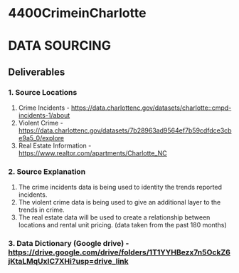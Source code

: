 # 4400CrimeinCharlotte
# DATA SOURCING

## Deliverables


### 1. Source Locations

1.   Crime Incidents - https://data.charlottenc.gov/datasets/charlotte::cmpd-incidents-1/about
2.   Violent Crime - https://data.charlottenc.gov/datasets/7b28963ad9564ef7b59cdfdce3cbe9a5_0/explore
3.   Real Estate Information - https://www.realtor.com/apartments/Charlotte_NC





### 2.   Source Explanation


1.   The crime incidents data is being used to identity the trends reported incidents.
2.   The violent crime data is being used to give an additional layer to the trends in crime.
3.   The real estate data will be used to create a relationship between locations and rental unit pricing. (data taken from the past 180 months)




### 3.   Data Dictionary (Google drive) - https://drive.google.com/drive/folders/1T1YYHBezx7n5OckZ6jKtaLMqUxIC7XHi?usp=drive_link

